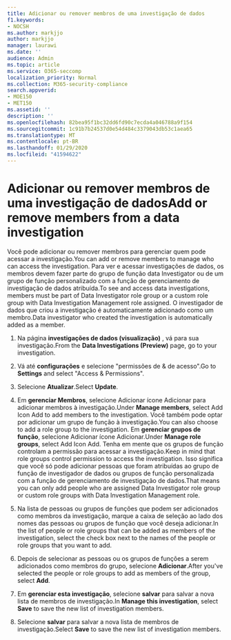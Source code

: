 ```yaml
---
title: Adicionar ou remover membros de uma investigação de dados
f1.keywords:
- NOCSH
ms.author: markjjo
author: markjjo
manager: laurawi
ms.date: ''
audience: Admin
ms.topic: article
ms.service: O365-seccomp
localization_priority: Normal
ms.collection: M365-security-compliance
search.appverid:
- MOE150
- MET150
ms.assetid: ''
description: ''
ms.openlocfilehash: 82bea95f1bc32dd6fd90c7ecda4a046788a9f154
ms.sourcegitcommit: 1c91b7b24537d0e54d484c3379043db53c1aea65
ms.translationtype: MT
ms.contentlocale: pt-BR
ms.lasthandoff: 01/29/2020
ms.locfileid: "41594622"
---
```

# <a name="add-or-remove-members-from-a-data-investigation"></a><span data-ttu-id="535d6-102">Adicionar ou remover membros de uma investigação de dados</span><span class="sxs-lookup"><span data-stu-id="535d6-102">Add or remove members from a data investigation</span></span>

<span data-ttu-id="535d6-103">Você pode adicionar ou remover membros para gerenciar quem pode acessar a investigação.</span><span class="sxs-lookup"><span data-stu-id="535d6-103">You can add or remove members to manage who can access the investigation.</span></span> <span data-ttu-id="535d6-104">Para ver e acessar investigações de dados, os membros devem fazer parte do grupo de função data Investigator ou de um grupo de função personalizado com a função de gerenciamento de investigação de dados atribuída.</span><span class="sxs-lookup"><span data-stu-id="535d6-104">To see and access data investigations, members must be part of Data Investigator role group or a custom role group with Data Investigation Management role assigned.</span></span> <span data-ttu-id="535d6-105">O investigador de dados que criou a investigação é automaticamente adicionado como um membro.</span><span class="sxs-lookup"><span data-stu-id="535d6-105">Data investigator who created the investigation is automatically added as a member.</span></span>

1. <span data-ttu-id="535d6-106">Na página **investigações de dados (visualização)** , vá para sua investigação.</span><span class="sxs-lookup"><span data-stu-id="535d6-106">From the **Data Investigations (Preview)** page, go to your investigation.</span></span>

2. <span data-ttu-id="535d6-107">Vá até **configurações** e selecione "permissões de & de acesso".</span><span class="sxs-lookup"><span data-stu-id="535d6-107">Go to **Settings** and select "Access & Permissions".</span></span>
 
3. <span data-ttu-id="535d6-108">Selecione **Atualizar**.</span><span class="sxs-lookup"><span data-stu-id="535d6-108">Select **Update**.</span></span>
 
4. <span data-ttu-id="535d6-109">Em **gerenciar Membros**, selecione Adicionar ícone Adicionar para adicionar membros à investigação.</span><span class="sxs-lookup"><span data-stu-id="535d6-109">Under **Manage members**, select Add Icon Add to add members to the investigation.</span></span> <span data-ttu-id="535d6-110">Você também pode optar por adicionar um grupo de função à investigação.</span><span class="sxs-lookup"><span data-stu-id="535d6-110">You can also choose to add a role group to the investigation.</span></span> <span data-ttu-id="535d6-111">Em **gerenciar grupos de função**, selecione Adicionar ícone Adicionar.</span><span class="sxs-lookup"><span data-stu-id="535d6-111">Under **Manage role groups**, select Add Icon Add.</span></span> 
     <span data-ttu-id="535d6-112">Tenha em mente que os grupos de função controlam a permissão para acessar a investigação.</span><span class="sxs-lookup"><span data-stu-id="535d6-112">Keep in mind that role groups control permission to access the investigation.</span></span> <span data-ttu-id="535d6-113">Isso significa que você só pode adicionar pessoas que foram atribuídas ao grupo de função de investigador de dados ou grupos de função personalizada com a função de gerenciamento de investigação de dados.</span><span class="sxs-lookup"><span data-stu-id="535d6-113">That means you can only add people who are assigned Data Investigator role group or custom role groups with Data Investigation Management role.</span></span>
 
5. <span data-ttu-id="535d6-114">Na lista de pessoas ou grupos de funções que podem ser adicionados como membros da investigação, marque a caixa de seleção ao lado dos nomes das pessoas ou grupos de função que você deseja adicionar.</span><span class="sxs-lookup"><span data-stu-id="535d6-114">In the list of people or role groups that can be added as members of the investigation, select the check box next to the names of the people or role groups that you want to add.</span></span>

6. <span data-ttu-id="535d6-115">Depois de selecionar as pessoas ou os grupos de funções a serem adicionados como membros do grupo, selecione **Adicionar**.</span><span class="sxs-lookup"><span data-stu-id="535d6-115">After you've selected the people or role groups to add as members of the group, select **Add**.</span></span>

7. <span data-ttu-id="535d6-116">Em **gerenciar esta investigação**, selecione **salvar** para salvar a nova lista de membros de investigação.</span><span class="sxs-lookup"><span data-stu-id="535d6-116">In **Manage this investigation**, select **Save** to save the new list of investigation members.</span></span>

8. <span data-ttu-id="535d6-117">Selecione **salvar** para salvar a nova lista de membros de investigação.</span><span class="sxs-lookup"><span data-stu-id="535d6-117">Select **Save** to save the new list of investigation members.</span></span>
